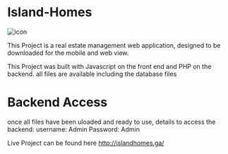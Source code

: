 # Island-Homes
![icon](https://user-images.githubusercontent.com/56154525/196946645-902d997e-d1ca-4828-9b2f-b2b0d43b3c4a.png)

This Project is a real estate management web application, designed to be downloaded for the mobile and web view.

This Project was built with Javascript on the front end and PHP on the backend.
all files are available including the database files


# Backend Access
once all files have been uloaded and ready to use, details to access the backend:
username: Admin
Password: Admin




Live Project can be found here http://islandhomes.ga/
